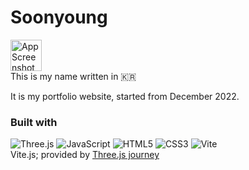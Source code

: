 # Soonyoung
<a href="https://soonyoung.vercel.app/">
<img src="static/html/favicon.ico" alt="App Screenshot" width="50"/><br>
</a> This is my name written in &#x1F1F0;&#x1F1F7;

It is my portfolio website, started from December 2022.

### Built with
![Three.js](https://img.shields.io/badge/Three.js-000000?style=for-the-badge&logo=three.js&logoColor=white)
![JavaScript](https://img.shields.io/badge/JavaScript-FFD700?style=for-the-badge&logo=javascript&logoColor=white)
![HTML5](https://img.shields.io/badge/HTML5-E34F26?style=for-the-badge&logo=html5&logoColor=white)
![CSS3](https://img.shields.io/badge/CSS3-1572B6?style=for-the-badge&logo=css&logoColor=white)
![Vite](https://img.shields.io/badge/Vite-646CFF?style=for-the-badge&logo=vite&logoColor=white) <br>
Vite.js; provided by [Three.js journey](https://threejs-journey.com/)


